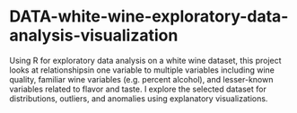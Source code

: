 # DATA-white-wine-exploratory-data-analysis-visualization
Using R  for exploratory data analysis on a white wine dataset, this project looks at relationshipsin one variable to multiple variables including wine quality, familiar wine variables (e.g. percent alcohol), and lesser-known variables related to flavor and taste.  I explore the selected dataset for distributions, outliers, and anomalies using explanatory visualizations.
